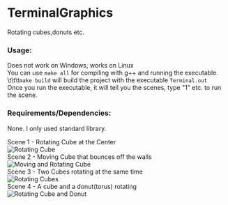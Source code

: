 # TerminalGraphics
Rotating cubes,donuts etc.

### Usage:
Does not work on Windows, works on Linux \
You can use ```make all``` for compiling with g++ and running the executable. \
\t\t\t```make build``` will build the project with the executable ```Terminal.out``` \
Once you run the executable, it will tell you the scenes, type "1" etc. to run the scene.

### Requirements/Dependencies:
None. I only used standard library.

Scene 1 - Rotating Cube at the Center \
![Rotating Cube](/images/scene1.gif) \
Scene 2 - Moving Cube that bounces off the walls \
![Moving and Rotating Cube](/images/scene2.gif) \
Scene 3 - Two Cubes rotating at the same time \
![Rotating Cubes](/images/scene3.gif) \
Scene 4 - A cube and a donut(torus) rotating \
![Rotating Cube and Donut](/images/scene4.gif)
